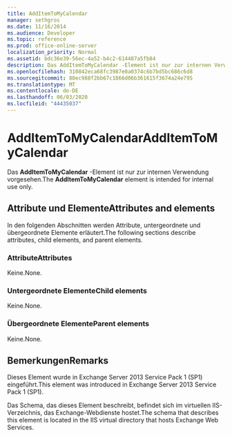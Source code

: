 ```yaml
---
title: AddItemToMyCalendar
manager: sethgros
ms.date: 11/16/2014
ms.audience: Developer
ms.topic: reference
ms.prod: office-online-server
localization_priority: Normal
ms.assetid: bdc36e39-56ec-4a52-b4c2-614487a5fb84
description: Das AddItemToMyCalendar -Element ist nur zur internen Verwendung vorgesehen.
ms.openlocfilehash: 310842eca68fc3987e0a0374c6b7bd5bc686c6d8
ms.sourcegitcommit: 88ec988f2bb67c1866d06b361615f3674a24e795
ms.translationtype: MT
ms.contentlocale: de-DE
ms.lasthandoff: 06/03/2020
ms.locfileid: "44435037"
---
```

# <a name="additemtomycalendar"></a><span data-ttu-id="06a40-103">AddItemToMyCalendar</span><span class="sxs-lookup"><span data-stu-id="06a40-103">AddItemToMyCalendar</span></span>

<span data-ttu-id="06a40-104">Das **AddItemToMyCalendar** -Element ist nur zur internen Verwendung vorgesehen.</span><span class="sxs-lookup"><span data-stu-id="06a40-104">The **AddItemToMyCalendar** element is intended for internal use only.</span></span> 

## <a name="attributes-and-elements"></a><span data-ttu-id="06a40-105">Attribute und Elemente</span><span class="sxs-lookup"><span data-stu-id="06a40-105">Attributes and elements</span></span>

<span data-ttu-id="06a40-106">In den folgenden Abschnitten werden Attribute, untergeordnete und übergeordnete Elemente erläutert.</span><span class="sxs-lookup"><span data-stu-id="06a40-106">The following sections describe attributes, child elements, and parent elements.</span></span>
  
### <a name="attributes"></a><span data-ttu-id="06a40-107">Attribute</span><span class="sxs-lookup"><span data-stu-id="06a40-107">Attributes</span></span>

<span data-ttu-id="06a40-108">Keine.</span><span class="sxs-lookup"><span data-stu-id="06a40-108">None.</span></span>
  
### <a name="child-elements"></a><span data-ttu-id="06a40-109">Untergeordnete Elemente</span><span class="sxs-lookup"><span data-stu-id="06a40-109">Child elements</span></span>

<span data-ttu-id="06a40-110">Keine.</span><span class="sxs-lookup"><span data-stu-id="06a40-110">None.</span></span>
  
### <a name="parent-elements"></a><span data-ttu-id="06a40-111">Übergeordnete Elemente</span><span class="sxs-lookup"><span data-stu-id="06a40-111">Parent elements</span></span>

<span data-ttu-id="06a40-112">Keine.</span><span class="sxs-lookup"><span data-stu-id="06a40-112">None.</span></span>
  
## <a name="remarks"></a><span data-ttu-id="06a40-113">Bemerkungen</span><span class="sxs-lookup"><span data-stu-id="06a40-113">Remarks</span></span>

<span data-ttu-id="06a40-114">Dieses Element wurde in Exchange Server 2013 Service Pack 1 (SP1) eingeführt.</span><span class="sxs-lookup"><span data-stu-id="06a40-114">This element was introduced in Exchange Server 2013 Service Pack 1 (SP1).</span></span>
  
<span data-ttu-id="06a40-115">Das Schema, das dieses Element beschreibt, befindet sich im virtuellen IIS-Verzeichnis, das Exchange-Webdienste hostet.</span><span class="sxs-lookup"><span data-stu-id="06a40-115">The schema that describes this element is located in the IIS virtual directory that hosts Exchange Web Services.</span></span>
  

